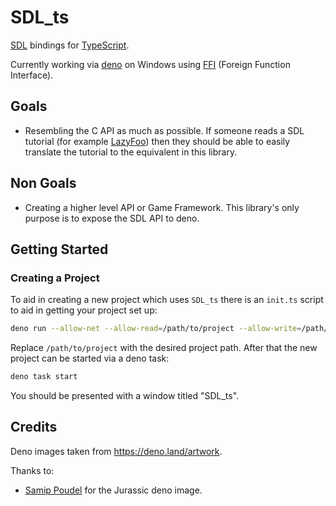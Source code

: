 # SDL_ts

[SDL](https://www.libsdl.org/) bindings for [TypeScript](https://www.typescriptlang.org/).

Currently working via [deno](https://deno.land/) on Windows using [FFI](https://deno.land/manual/runtime/ffi_api)
(Foreign Function Interface).

## Goals

- Resembling the C API as much as possible. If someone reads a SDL tutorial (for example
  [LazyFoo](https://lazyfoo.net/tutorials/SDL/)) then they should be able to easily translate the tutorial to the
  equivalent in this library.

## Non Goals

- Creating a higher level API or Game Framework. This library's only purpose is to expose the SDL API to deno.

## Getting Started

### Creating a Project

To aid in creating a new project which uses `SDL_ts` there is an `init.ts` script to aid in getting your project set up:

```bash
deno run --allow-net --allow-read=/path/to/project --allow-write=/path/to/project --import-map https://deno.land/x/sdl_ts@0.0.3/imports.deno.json https://deno.land/x/sdl_ts@0.0.3/init.ts /path/to/project
```

Replace `/path/to/project` with the desired project path. After that the new project can be started via a deno task:

```bash
deno task start
```

You should be presented with a window titled "SDL_ts".

## Credits

Deno images taken from https://deno.land/artwork.

Thanks to:

- [Samip Poudel](https://github.com/SamipPoudel58) for the Jurassic deno image.
